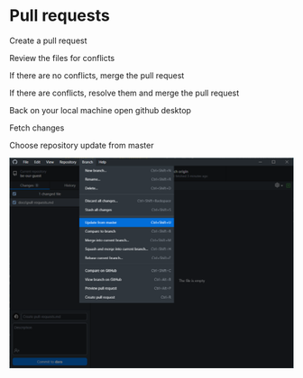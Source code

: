 
# Pull requests

Create a pull request

Review the files for conflicts

If there are no conflicts, merge the pull request

If there are conflicts, resolve them and merge the pull request

Back on your local machine open github desktop

Fetch changes

Choose repository update from master 

![1713272232912](image/pull-requests/1713272232912.png)